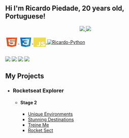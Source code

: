 ## Hi I'm Ricardo Piedade, 20 years old, Portuguese!

<div align="center">
  <a href="https://github.com/Acr2004">
  <img height="180em" src="https://github-readme-stats.vercel.app/api?username=Acr2004&show_icons=true&theme=dark&include_all_commits=true&count_private=true"/>
  <img height="180em" src="https://github-readme-stats.vercel.app/api/top-langs/?username=Acr2004&layout=compact&langs_count=7&theme=dark"/>
</div>
  
<div style="display: inline_block"><br>
  <img align="center" alt="Ricardo-HTML" height="30" width="40" src="https://raw.githubusercontent.com/devicons/devicon/master/icons/html5/html5-original.svg">
  <img align="center" alt="Ricardo-CSS" height="30" width="40" src="https://raw.githubusercontent.com/devicons/devicon/master/icons/css3/css3-original.svg">
  <img align="center" alt="Ricardo-Js" height="30" width="40" src="https://raw.githubusercontent.com/devicons/devicon/master/icons/javascript/javascript-plain.svg">
  <img align="center" alt="Ricardo-Python" height="30" width="40" src="https://cdn.jsdelivr.net/gh/devicons/devicon/icons/java/java-original.svg">
</div>

##
  
<div> 
  <a href="https://www.youtube.com/channel/UC5BoqZsJML83UbuZbuR2t6Q" target="_blank"><img src="https://img.shields.io/badge/YouTube-FF0000?style=for-the-badge&logo=youtube&logoColor=white" target="_blank"></a>
  <a href="https://www.instagram.com/ricardo_acr2004/" target="_blank"><img src="https://img.shields.io/badge/-Instagram-%23E4405F?style=for-the-badge&logo=instagram&logoColor=white" target="_blank"></a>
 	<a href="https://www.twitch.tv/acr2004" target="_blank"><img src="https://img.shields.io/badge/Twitch-9146FF?style=for-the-badge&logo=twitch&logoColor=white" target="_blank"></a>
  <a href="https://www.linkedin.com/in/ricardo-piedade-725485230/" target="_blank"><img src="https://img.shields.io/badge/-LinkedIn-%230077B5?style=for-the-badge&logo=linkedin&logoColor=white" target="_blank"></a>
</div>

##

## My Projects
  - ### Rocketseat Explorer
      - #### Stage 2
          - [Unique Environments](https://github.com/Acr2004/Projeto-01-Stage-2-Rocketseat)
          - [Stunning Destinations](https://github.com/Acr2004/Projeto-01-Extra-Stage-2-Rocketseat)
          - [Treine Me](https://github.com/Acr2004/Projeto-02-Stage-2-Rocketseat)
          - [Rocket Sect](https://github.com/Acr2004/Projeto-02-Extra-Stage-2-Rocketseat)
